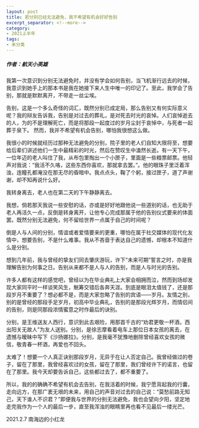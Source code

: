 ```yaml
---
layout: post
title: 若分别已经无法避免，我不希望有机会好好告别
excerpt_separator: <!--more-->
category: 
- 2021上半年
tags:
- 未分类
---
```


##### 作者：航天小英雄

  
我第一次意识到分别无法避免时，并没有学会如何告别，当飞机渐行远去的时候，我意识到她手上的那本书是我在她接下来人生中唯一的印记了。至此，我学会了告别，那就是默默离开，不带走一丝尘埃。

告别，这是一个多么奇怪的词汇，既然分别已成定局，那么告别又有何实际意义呢？我的辩友告诉我，告别是对过去的葬礼，是对死去时光的哀悼。人们哀悼逝去的人，为的不是理解死亡，而是将那段一起度过的岁月尘封于哀悼中，与死者一起葬于泉下。
然而，我并不希望有机会告别，哪怕我很想这么做。

我很小的时候就经历过那种无法避免的分别，院子里的老人们自知大限将至，想要给后辈们讲述他们一生中最精彩的时光，然后在赞叹生中溘然长逝。有一天下午，一位年迈的老人叫住了我，从布包里掏出一个小匣子，里面是一些粮票邮票。他轻声对我说：“我活不久咯，这些东西你喜欢，那就拿去罢。”。他的眼珠子里泛着浑浊，连瞳孔都淹没在那无尽的昏暗中。我点点头，鞠了个躬，接过匣子，道了声谢谢，却不知再说什么好。

我转身离去，老人也在第二天的下午静静离去。

我想，倘若那天我说一些安慰的话，亦或是好好地跟他说一些道别的话，也无助于老人再活久一点，反倒是转身离开，让他专心完成那属于他的告别仪式要来的体面罢。既然分别无法避免，何不留给世界一点属于自己的时间呢？

倒是人与人间的分别，情谊或者爱情要来的更重，哪怕在属于社交媒体的现代化友情中，想要告别，不是什么难事。我从不吝啬于表达自己的遗憾，却根本不知道什么是分别。

想到几年前，我与曾经的挚友们同去肇庆游玩，许下“未来可期”誓言之时，亦是我理解告别为何事之日。告别从来都不是人与人的告别，而是人与时光的告别。

许多人都有这样的感觉吧，曾经以为在毕业典礼上大家会相拥而泣，然而到场却发现大家同平时一样谈笑风生，觥筹交错后各奔天涯。到底是眼泪太值钱了，还是那段岁月不重要了？想必都不是，而是大家忽略了告别的宾语——岁月。友情之别，别的是曾经的那段手足岁月，初高中毕业典礼，告别的是那段光辉岁月，而情侣间的告别，则是同那段浓情蜜意之时作最后的诀别。

分别，是王维送友人西行，意识到此去艰险，用那首千古的“劝君更敬一杯酒，西出阳关无故人”为友人送别。分别，是徐志摩看着电车上那位日本女孩的离去，在遗憾与暧昧中写下《沙扬娜拉》。分别，是我毫不犹豫地删除曾经喜欢女孩的微信，敬青春一杯酒，再爱也不回头。

太难了！想要一个人真正诀别那段岁月，无异于在让人否定自己。我曾经做过的卷子，留在了那里，我曾经喜欢过的女孩，留在了那里，我们曾经许下的诺言，也留在了那里。我今天却要告诉自己，这些都过去了，都不重要了。

所以，我的的确确不希望有机会去告别，在我活着的时候，我宁愿背起我的行囊，走向远方，在那广袤无垠的未来，用自己的声音对过去的自己说：“莫愁前路无知己，天下谁人不识君？”即便我与世界的分别无法避免，我也会望向夕阳，坚定地走完我作为一个人的最后一步，直至我浑浊的眼睛里再也看不见最后一缕光芒。

2021.2.7  南海边的小红龙